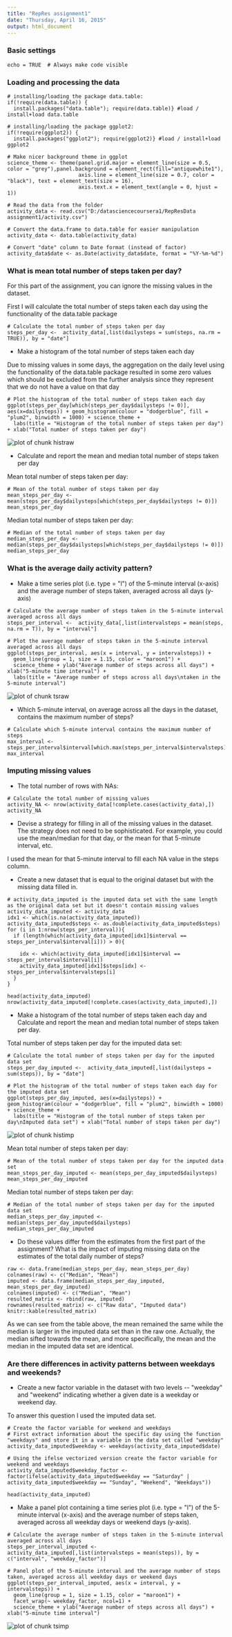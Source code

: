 ```yaml
---
title: "RepRes assignment1"
date: "Thursday, April 16, 2015"
output: html_document
---
```

### Basic settings
```{r}
echo = TRUE  # Always make code visible
```

### Loading and processing the data
```{r}
# installing/loading the package data.table:
if(!require(data.table)) {
  install.packages("data.table"); require(data.table)} #load / install+load data.table

# installing/loading the package ggplot2:
if(!require(ggplot2)) {
  install.packages("ggplot2"); require(ggplot2)} #load / install+load ggplot2

# Make nicer background theme in ggplot
science_theme <- theme(panel.grid.major = element_line(size = 0.5, color = "grey"),panel.background = element_rect(fill="antiquewhite1"), 
                       axis.line = element_line(size = 0.7, color = "black"), text = element_text(size = 16),
                       axis.text.x = element_text(angle = 0, hjust = 1))

# Read the data from the folder
activity_data <- read.csv("D:/datasciencecoursera1/RepResData assignment1/activity.csv")

# Convert the data.frame to data.table for easier manipulation
activity_data <- data.table(activity_data)

# Convert "date" column to Date format (instead of factor)
activity_data$date <- as.Date(activity_data$date, format = "%Y-%m-%d")
```
### What is mean total number of steps taken per day?
For this part of the assignment, you can ignore the missing values in the dataset.

First I will calculate the total number of steps taken each day using the functionality of the data.table package

```{r}
# Calculate the total number of steps taken per day
steps_per_day <-  activity_data[,list(dailysteps = sum(steps, na.rm = TRUE)), by = "date"]
```

* Make a histogram of the total number of steps taken each day

Due to missing values in some days, the aggregation on the daily level using the functionality of the data.table package resulted in some zero values which should be excluded from the further analysis since they represent that we do not have a value on that day
```{r histraw}
# Plot the histogram of the total number of steps taken each day
ggplot(steps_per_day[which(steps_per_day$dailysteps != 0)], aes(x=dailysteps)) + geom_histogram(colour = "dodgerblue", fill = "plum2", binwidth = 1000) + science_theme +
  labs(title = "Histogram of the total number of steps taken per day") + xlab("Total number of steps taken per day")
```

![plot of chunk histraw](figure/unnamed-chunk-4-1.png) 

* Calculate and report the mean and median total number of steps taken per day

Mean total number of steps taken per day:
```{r}
# Mean of the total number of steps taken per day
mean_steps_per_day <- mean(steps_per_day$dailysteps[which(steps_per_day$dailysteps != 0)])
mean_steps_per_day
```
Median total number of steps taken per day:
```{r}
# Median of the total number of steps taken per day
median_steps_per_day <- median(steps_per_day$dailysteps[which(steps_per_day$dailysteps != 0)])
median_steps_per_day
```

### What is the average daily activity pattern?
* Make a time series plot (i.e. type = "l") of the 5-minute interval (x-axis) and the average number of steps taken, averaged across all days (y-axis)

```{r tsraw}
# Calculate the average number of steps taken in the 5-minute interval averaged across all days
steps_per_interval <-  activity_data[,list(intervalsteps = mean(steps, na.rm = T)), by = "interval"]

# Plot the average number of steps taken in the 5-minute interval averaged across all days
ggplot(steps_per_interval, aes(x = interval, y = intervalsteps)) + 
  geom_line(group = 1, size = 1.15, color = "maroon1") +
  science_theme + ylab("Average number of steps across all days") + xlab("5-minute time interval") + 
  labs(title = "Average number of steps across all days\ntaken in the 5-minute interval")
```

![plot of chunk tsraw](figure/unnamed-chunk-7-1.png) 

* Which 5-minute interval, on average across all the days in the dataset, contains the maximum number of steps?
```{r}
# Calculate which 5-minute interval contains the maximum number of steps
max_interval <- steps_per_interval$interval[which.max(steps_per_interval$intervalsteps)]
max_interval
```

### Imputing missing values
* The total number of rows with NAs:

```{r}
# Calculate the total number of missing values
activity_NA <- nrow(activity_data[!complete.cases(activity_data),])
activity_NA
```

* Devise a strategy for filling in all of the missing values in the dataset. The strategy does not need to be sophisticated. For example, you could use the mean/median for that day, or the mean for that 5-minute interval, etc.

I used the mean for that 5-minute interval to fill each NA value in the steps column.

* Create a new dataset that is equal to the original dataset but with the missing data filled in.

```{r}
# activity_data_imputed is the imputed data set with the same length as the original data set but it doesn't contain missing values
activity_data_imputed <- activity_data
idx1 <- which(is.na(activity_data_imputed))
activity_data_imputed$steps <- as.double(activity_data_imputed$steps)
for (i in 1:nrow(steps_per_interval)){
  if (length(which(activity_data_imputed[idx1]$interval == steps_per_interval$interval[i])) > 0){
    
    idx <- which(activity_data_imputed[idx1]$interval == steps_per_interval$interval[i])
    activity_data_imputed[idx1]$steps[idx] <- steps_per_interval$intervalsteps[i]
  }
}

head(activity_data_imputed)
nrow(activity_data_imputed[!complete.cases(activity_data_imputed),])
```

* Make a histogram of the total number of steps taken each day and Calculate and report the mean and median total number of steps taken per day. 

Total number of steps taken per day for the imputed data set:
```{r}
# Calculate the total number of steps taken per day for the imputed data set
steps_per_day_imputed <-  activity_data_imputed[,list(dailysteps = sum(steps)), by = "date"]
```

```{r histimp}
# Plot the histogram of the total number of steps taken each day for the imputed data set
ggplot(steps_per_day_imputed, aes(x=dailysteps)) + geom_histogram(colour = "dodgerblue", fill = "plum2", binwidth = 1000) + science_theme +
  labs(title = "Histogram of the total number of steps taken per day\nImputed data set") + xlab("Total number of steps taken per day")
```

![plot of chunk histimp](figure/unnamed-chunk-12-1.png) 

Mean total number of steps taken per day:
```{r}
# Mean of the total number of steps taken per day for the imputed data set
mean_steps_per_day_imputed <- mean(steps_per_day_imputed$dailysteps)
mean_steps_per_day_imputed
```

Median total number of steps taken per day:
```{r}
# Median of the total number of steps taken per day for the imputed data set
median_steps_per_day_imputed <- median(steps_per_day_imputed$dailysteps)
median_steps_per_day_imputed
```

* Do these values differ from the estimates from the first part of the assignment? What is the impact of imputing missing data on the estimates of the total daily number of steps?

```{r}
raw <- data.frame(median_steps_per_day, mean_steps_per_day)
colnames(raw) <- c("Median", "Mean")
imputed <- data.frame(median_steps_per_day_imputed, mean_steps_per_day_imputed)
colnames(imputed) <- c("Median", "Mean")
resulted_matrix <- rbind(raw, imputed)
rownames(resulted_matrix) <- c("Raw data", "Imputed data")
knitr::kable(resulted_matrix)

```

As we can see from the table above, the mean remained the same while the median is larger in the imputed data set than in the raw one. Actually, the median sifted towards the mean, and more specifically, the mean and the median in the imputed data set are identical.

### Are there differences in activity patterns between weekdays and weekends?

* Create a new factor variable in the dataset with two levels -- "weekday" and "weekend" indicating whether a given date is a weekday or weekend day.

To answer this question I used the imputed data set.

```{r}
# Create the factor variable for weekend and weekdays
# First extract information about the specific day using the function "weekdays" and store it in a variable in the data set called "weekday"
activity_data_imputed$weekday <- weekdays(activity_data_imputed$date)

# Using the ifelse vectorized version create the factor variable for weekend and weekdays
activity_data_imputed$weekday_factor <- factor(ifelse(activity_data_imputed$weekday == "Saturday" | activity_data_imputed$weekday == "Sunday", "Weekend", "Weekdays"))

head(activity_data_imputed)
```

* Make a panel plot containing a time series plot (i.e. type = "l") of the 5-minute interval (x-axis) and the average number of steps taken, averaged across all weekday days or weekend days (y-axis).

```{r tsimp}
# Calculate the average number of steps taken in the 5-minute interval averaged across all days
steps_per_interval_imputed <-  activity_data_imputed[,list(intervalsteps = mean(steps)), by = c("interval", "weekday_factor")]

# Panel plot of the 5-minute interval and the average number of steps taken, averaged across all weekday days or weekend days
ggplot(steps_per_interval_imputed, aes(x = interval, y = intervalsteps)) + 
  geom_line(group = 1, size = 1.15, color = "maroon1") +
  facet_wrap(~ weekday_factor, ncol=1) + 
  science_theme + ylab("Average number of steps across all days") + xlab("5-minute time interval")
```

![plot of chunk tsimp](figure/unnamed-chunk-17-1.png)
